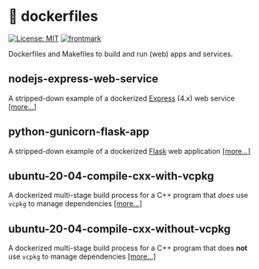 # :whale: dockerfiles

[![License: MIT](https://img.shields.io/badge/License-MIT-yellow.svg)](https://opensource.org/licenses/MIT)
[![frontmark](https://img.shields.io/badge/powered%20by-frontmark-lightgrey.svg)](https://www.frontmark.de/)

Dockerfiles and Makefiles to build and run (web) apps and services.

## nodejs-express-web-service

A stripped-down example of a dockerized [Express](https://expressjs.com) (4.x) web service [[more...]](nodejs-express-web-service)

## python-gunicorn-flask-app

A stripped-down example of a dockerized [Flask](https://flask.palletsprojects.com/en/2.2.x/) web application [[more...]](python-gunicorn-flask-app)

## ubuntu-20-04-compile-cxx-with-vcpkg

A dockerized multi-stage build process for a C++ program that *does* use `vcpkg` to manage dependencies [[more...]](ubuntu-20-04-compile-cxx-with-vcpkg)

## ubuntu-20-04-compile-cxx-without-vcpkg

A dockerized multi-stage build process for a C++ program that does **not** use `vcpkg` to manage dependencies [[more...]](ubuntu-20-04-compile-cxx-without-vcpkg)
